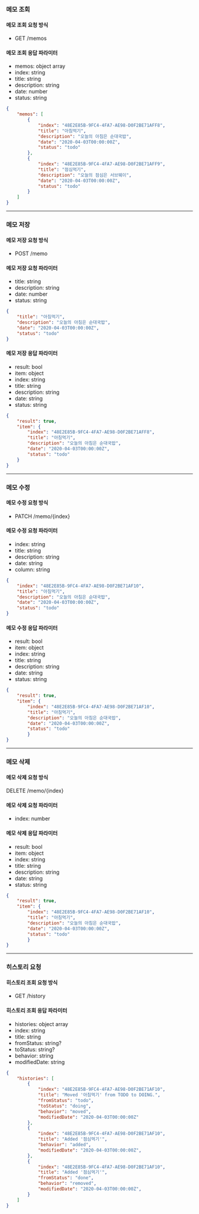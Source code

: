 

### 메모 조회

#### 메모 조회 요청 방식

- GET /memos

#### 메모 조회 응답 파라미터

- memos: object array
- index: string
- title: string
- description: string
- date: number
- status: string

```json
{
    "memos": [
        {
            "index": "48E2E85B-9FC4-4FA7-AE98-D0F2BE71AFF8",
            "title": "아침먹기",
            "description": "오늘의 아침은 순대국밥",
            "date": "2020-04-03T00:00:00Z",
            "status": "todo"
        },
        {
            "index": "48E2E85B-9FC4-4FA7-AE98-D0F2BE71AFF9",
            "title": "점심먹기",
            "description": "오늘의 점심은 서브웨이",
            "date": "2020-04-03T00:00:00Z",
            "status": "todo"
        }
    ]
}
```

---

### 메모 저장

#### 메모 저장 요청 방식

- POST /memo

#### 메모 저장 요청 파라미터

- title: string
- description: string
- date: number
- status: string

```json
{
    "title": "아침먹기",
    "description": "오늘의 아침은 순대국밥",
    "date": "2020-04-03T00:00:00Z",
    "status": "todo"
}
```

#### 메모 저장 응답 파라미터

- result: bool
- item: object
- index: string
- title: string
- description: string
- date: string
- status: string

```json
{
    "result": true,
    "item": {
        "index": "48E2E85B-9FC4-4FA7-AE98-D0F2BE71AFF8",
        "title": "아침먹기",
        "description": "오늘의 아침은 순대국밥",
        "date": "2020-04-03T00:00:00Z",
        "status": "todo"
    }
}
```

---

### 메모 수정

#### 메모 수정 요청 방식

- PATCH /memo/{index}

#### 메모 수정 요청 파라미터

- index: string
- title: string
- description: string
- date: string
- column: string

```json
{
  	"index": "48E2E85B-9FC4-4FA7-AE98-D0F2BE71AF10",
    "title": "아침먹기",
    "description": "오늘의 아침은 순대국밥",
    "date": "2020-04-03T00:00:00Z",
    "status": "todo"
}
```

#### 메모 수정 응답 파라미터

- result: bool
- item: object
- index: string
- title: string
- description: string
- date: string
- status: string

```json
{
  	"result": true,
  	"item": {
        "index": "48E2E85B-9FC4-4FA7-AE98-D0F2BE71AF10",
        "title": "아침먹기",
        "description": "오늘의 아침은 순대국밥",
        "date": "2020-04-03T00:00:00Z",
        "status": "todo"
		}
}
```

---

### 메모 삭제

#### 메모 삭제 요청 방식

DELETE /memo/{index}

#### 메모 삭제 요청 파라미터

- index: number

#### 메모 삭제 응답 파라미터

- result: bool
- item: object
- index: string
- title: string
- description: string
- date: string
- status: string

```json
{
    "result": true,
  	"item": {
        "index": "48E2E85B-9FC4-4FA7-AE98-D0F2BE71AF10",
        "title": "아침먹기",
        "description": "오늘의 아침은 순대국밥",
        "date": "2020-04-03T00:00:00Z",
        "status": "todo"
		}
}
```

---

### 히스토리 요청

#### 히스토리 조회 요청 방식

- GET /history

#### 히스토리 조회 응답 파라미터

- histories: object array
- index: string
- title: string
- fromStatus: string?
- toStatus: string?
- behavior: string
- modifiedDate: string

```json
{
    "histories": [
        {
            "index": "48E2E85B-9FC4-4FA7-AE98-D0F2BE71AF10",
            "title": "Moved '아침먹기' from TODO to DOING.",
            "fromStatus": "todo",
            "toStatus": "doing",
            "behavior": "moved",
            "modifiedDate": "2020-04-03T00:00:00Z"
        },
        {
            "index": "48E2E85B-9FC4-4FA7-AE98-D0F2BE71AF10",
            "title": "Added '점심먹기'",
            "behavior": "added",
            "modifiedDate": "2020-04-03T00:00:00Z",
        },
        {
            "index": "48E2E85B-9FC4-4FA7-AE98-D0F2BE71AF10",
            "title": "Added '점심먹기'",
            "fromStatus": "done",
            "behavior": "removed",
            "modifiedDate": "2020-04-03T00:00:00Z",
        }
    ]
}
```
